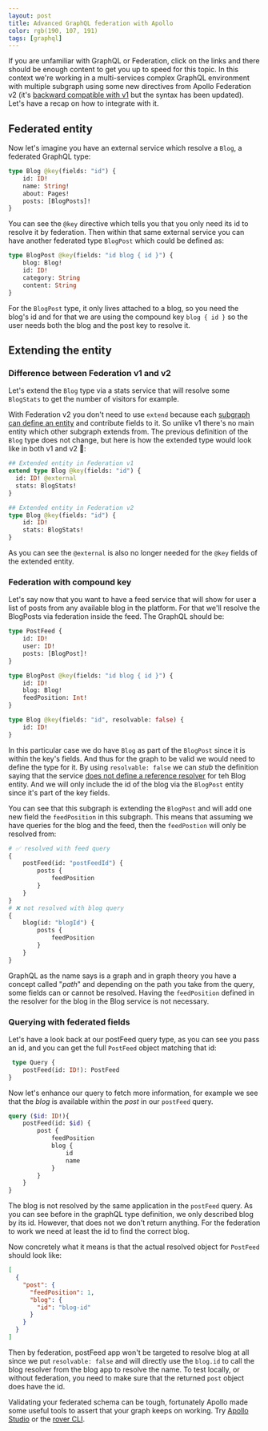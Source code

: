 ```yaml
---
layout: post
title: Advanced GraphQL federation with Apollo
color: rgb(190, 107, 191)
tags: [graphql]
---
```


If you are unfamiliar with GraphQL or Federation, click on the links and there should be enough content to get you up
to speed for this topic.
In this context we're working in a multi-services complex GraphQL environment with multiple subgraph using some
new directives from Apollo Federation v2 (it's [backward compatible with v1][2] but the syntax has been updated). Let's have a 
recap on how to integrate with it.

## Federated entity

Now let's imagine you have an external service which resolve a `Blog`, a federated GraphQL type:

```graphql
type Blog @key(fields: "id") {
    id: ID!
    name: String!
    about: Pages!
    posts: [BlogPosts]!
}
```

You can see the `@key` directive which tells you that you only need its id to resolve it by federation. 
Then within that same external service you can have another federated type `BlogPost` which could be defined as:

```graphql
type BlogPost @key(fields: "id blog { id }") {
    blog: Blog!
    id: ID!
    category: String
    content: String
}
```

For the `BlogPost` type, it only lives attached to a blog, so you need the blog's id and for that we are using the 
compound key `blog { id }` so the user needs both the blog and the post key to resolve it.

## Extending the entity

### Difference between Federation v1 and v2

Let's extend the `Blog` type via a stats service that will resolve some `BlogStats` to get the number of visitors for
example.

With Federation v2 you don't need to use `extend` because each [subgraph can define an entity][2] and contribute fields to
it. So unlike v1 there's no main entity which other subgraph extends from. The previous definition of the `Blog` type 
does not change, but here is how the extended type would look like in both v1 and v2 🍌:

```graphql
## Extended entity in Federation v1
extend type Blog @key(fields: "id") {
  id: ID! @external
  stats: BlogStats!
}

## Extended entity in Federation v2
type Blog @key(fields: "id") {
    id: ID!
    stats: BlogStats!
}
```

As you can see the `@external` is also no longer needed for the `@key` fields of the extended entity. 

### Federation with compound key

Let's say now that you want to have a feed service that will show for user a list of posts from any available blog in the
platform. For that we'll resolve the BlogPosts via federation inside the feed. The GraphQL should be:

```graphql
type PostFeed {
    id: ID!
    user: ID!
    posts: [BlogPost]!
}

type BlogPost @key(fields: "id blog { id }") {
    id: ID!
    blog: Blog!
    feedPosition: Int!
}

type Blog @key(fields: "id", resolvable: false) {
    id: ID!
}
```

In this particular case we do have `Blog` as part of the `BlogPost` since it is within the key's fields.
And thus for the graph to be valid we would need to define the type for it.
By using `resolvable: false` we can _stub_ the definition saying that the service [does not define a reference
resolver][3] for teh Blog entity. And we will only include the id of the blog via the `BlogPost` entity since it's part
of the key fields.

You can see that this subgraph is extending the `BlogPost` and will add one new field the `feedPosition` in this subgraph.
This means that assuming we have queries for the blog and the feed, then the `feedPostion` will only be resolved from:

```graphql
# ✅ resolved with feed query
{
    postFeed(id: "postFeedId") {
        posts {
            feedPosition
        }
    }
}
# ❌ not resolved with blog query
{
    blog(id: "blogId") {
        posts {
            feedPosition
        }
    }
}
```

GraphQL as the name says is a graph and in graph theory you have a concept called "_path_" and depending on the path you
take from the query, some fields can or cannot be resolved. Having the `feedPosition` defined in the resolver for the 
blog in the Blog service is not necessary.

### Querying with federated fields

Let's have a look back at our postFeed query type, as you can see you pass an id, and you can get the full `PostFeed` 
object matching that id:

```graphql
 type Query {
    postFeed(id: ID!): PostFeed 
}
```

Now let's enhance our query to fetch more information, for example we see that the _blog_ is available within the _post_
in our `postFeed` query.

```graphql
query ($id: ID!){
    postFeed(id: $id) {
        post {
            feedPosition
            blog {
                id
                name
            }
        }
    }    
}
```

The blog is not resolved by the same application in the `postFeed` query. As you can see before in the graphQL
type definition, we only described blog by its id. However, that does not we don't return anything. For the federation
to work we need at least the id to find the correct blog.

Now concretely what it means is that the actual resolved object for `PostFeed` should look like:

```json
[
  {
    "post": {
      "feedPosition": 1,
      "blog": {
        "id": "blog-id"
      }
    }
  }
]
```

Then by federation, postFeed app won't be targeted to resolve blog at all since we put `resolvable: false` and will 
directly use the `blog.id` to call the blog resolver from the blog app to resolve the name.
To test locally, or without federation, you need to make sure that the returned `post` object does
have the id.

Validating your federated schema can be tough, fortunately Apollo made some useful tools to assert that your graph keeps
on working. Try [Apollo Studio][5] or the [rover CLI][4].

[1]: https://www.apollographql.com/docs/federation/entities-advanced
[2]: https://www.apollographql.com/docs/federation/federation-2/moving-to-federation-2
[3]: https://www.apollographql.com/docs/federation/entities/#referencing-an-entity-without-contributing-fields
[4]: https://www.apollographql.com/docs/graphos/delivery/schema-checks/
[5]: https://studio.apollographql.com/login?from=%2F
